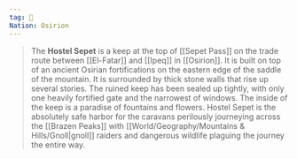 ```yaml
---
tag: 🏰
Nation: Osirion
---
```

> The **Hostel Sepet** is a keep at the top of [[Sepet Pass]] on the trade route between [[El-Fatar]] and [[Ipeq]] in [[Osirion]]. It is built on top of an ancient Osirian fortifications on the eastern edge of the saddle of the mountain. It is surrounded by thick stone walls that rise up several stories. The ruined keep has been sealed up tightly, with only one heavily fortified gate and the narrowest of windows. The inside of the keep is a paradise of fountains and flowers. Hostel Sepet is the absolutely safe harbor for the caravans perilously journeying across the [[Brazen Peaks]] with [[World/Geography/Mountains & Hills/Gnoll|gnoll]] raiders and dangerous wildlife plaguing the journey the entire way.








